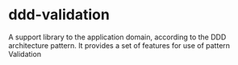 # ddd-validation
A support library to the application domain, according to the DDD architecture pattern. It provides a set of features for use of pattern Validation
